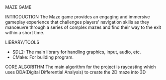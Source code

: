 MAZE GAME

INTRODUCTION
The Maze game provides an engaging and immersive gameplay experience that challenges players' navigation skills as they manoeuvre through a series of complex mazes and find their way to the exit within a short time.


LIBRARY/TOOLS
- SDL2: The main library for handling graphics, input, audio, etc.
- CMake: For building program.

CORE ALGORITHM
The main algorithm for the project is raycasting  which uses DDA(Digital Differential Analysis) to create the 2D maze into 3D
